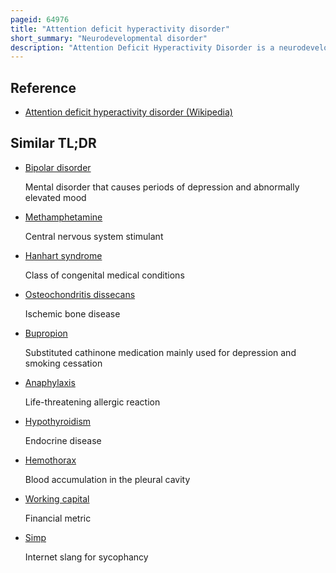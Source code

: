 ```yaml
---
pageid: 64976
title: "Attention deficit hyperactivity disorder"
short_summary: "Neurodevelopmental disorder"
description: "Attention Deficit Hyperactivity Disorder is a neurodevelopmental Disorder characterised by Executive Dysfunction which causes Symptoms of Inattention Hyperactivity Impulsivity and emotional Dysregulation that are excessive and pervasive Impairing in multiple Contexts and otherwise Age-Inappropriate."
---
```


## Reference

- [Attention deficit hyperactivity disorder (Wikipedia)](https://en.wikipedia.org/?curid=64976)

## Similar TL;DR

- [Bipolar disorder](/tldr/en/bipolar-disorder)

  Mental disorder that causes periods of depression and abnormally elevated mood

- [Methamphetamine](/tldr/en/methamphetamine)

  Central nervous system stimulant

- [Hanhart syndrome](/tldr/en/hanhart-syndrome)

  Class of congenital medical conditions

- [Osteochondritis dissecans](/tldr/en/osteochondritis-dissecans)

  Ischemic bone disease

- [Bupropion](/tldr/en/bupropion)

  Substituted cathinone medication mainly used for depression and smoking cessation

- [Anaphylaxis](/tldr/en/anaphylaxis)

  Life-threatening allergic reaction

- [Hypothyroidism](/tldr/en/hypothyroidism)

  Endocrine disease

- [Hemothorax](/tldr/en/hemothorax)

  Blood accumulation in the pleural cavity

- [Working capital](/tldr/en/working-capital)

  Financial metric

- [Simp](/tldr/en/simp)

  Internet slang for sycophancy
